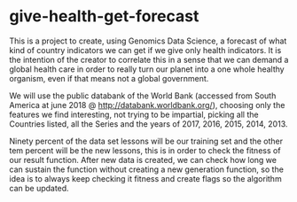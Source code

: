 # give-health-get-forecast
This is a project to create, using Genomics Data Science, a forecast of what kind of country 
indicators we can get if we give only health indicators.
It is the intention of the creator to correlate this in a sense that we can demand a global
health care in order to really turn our planet into a one whole healthy organism, even if that
means not a global government.

We will use the public databank of the World Bank (accessed from South America at june 2018 @ http://databank.worldbank.org/),
choosing only the features we find interesting, not trying to be impartial, picking all the Countries listed, all the Series and
the years of 2017, 2016, 2015, 2014, 2013.

Ninety percent of the data set lessons will be our training set and the other tem percent will be the new lessons,
this is in order to check the fitness of our result function.
After new data is created, we can check how long we can sustain the function without creating a new generation function,
so the idea is to always keep checking it fitness and create flags so the algorithm can be updated.

